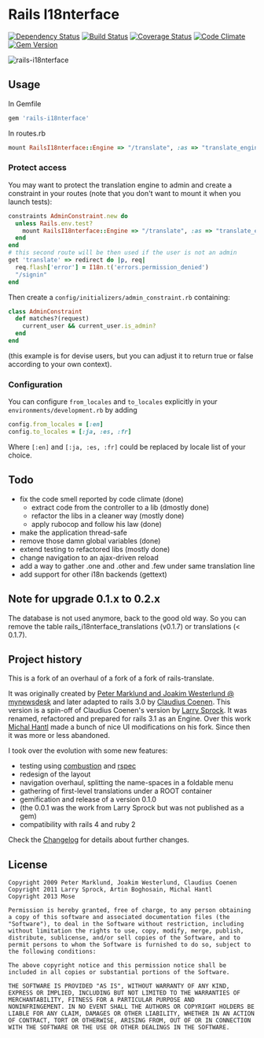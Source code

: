 # Rails I18nterface

[![Dependency Status](https://gemnasium.com/mose/rails-i18nterface.png)](https://gemnasium.com/mose/rails-i18nterface)
[![Build Status](https://secure.travis-ci.org/mose/rails-i18nterface.png?branch=master)](http://travis-ci.org/mose/rails-i18nterface)
[![Coverage Status](https://coveralls.io/repos/mose/rails-i18nterface/badge.png?branch=master)](https://coveralls.io/r/mose/rails-i18nterface)
[![Code Climate](https://codeclimate.com/github/mose/rails-i18nterface.png)](https://codeclimate.com/github/mose/rails-i18nterface)
[![Gem Version](https://badge.fury.io/rb/rails-i18nterface.png)](http://badge.fury.io/rb/rails-i18nterface)

![rails-i18nterface](http://mose.fr/rails-i18nterface.png)

## Usage

In Gemfile

```ruby
gem 'rails-i18nterface'
```
In routes.rb

```ruby
mount RailsI18nterface::Engine => "/translate", :as => "translate_engine"
```

### Protect access

You may want to protect the translation engine to admin and create a constraint
in your routes (note that you don't want to mount it when you launch tests):
```ruby
constraints AdminConstraint.new do
  unless Rails.env.test?
    mount RailsI18nterface::Engine => "/translate", :as => "translate_engine"
  end
end
# this second route will be then used if the user is not an admin
get 'translate' => redirect do |p, req|
  req.flash['error'] = I18n.t('errors.permission_denied')
  "/signin"
end
```

Then create a `config/initializers/admin_constraint.rb` containing:
```ruby
class AdminConstraint
  def matches?(request)
    current_user && current_user.is_admin?
  end
end
```
(this example is for devise users, but you can adjust it to return true or false
according to your own context).

### Configuration

You can configure `from_locales` and `to_locales` explicitly in your
`environments/development.rb` by adding
```ruby
config.from_locales = [:en]
config.to_locales = [:ja, :es, :fr]
```
Where `[:en]` and `[:ja, :es, :fr]` could be replaced by locale list of your choice.

## Todo

* fix the code smell reported by code climate (done)
  * extract code from the controller to a lib (dmostly done)
  * refactor the libs in a cleaner way (mostly done)
  * apply rubocop and follow his law (done)
* make the application thread-safe
* remove those damn global variables (done)
* extend testing to refactored libs (mostly done)
* change navigation to an ajax-driven reload
* add a way to gather .one and .other and .few under same translation line
* add support for other i18n backends (gettext)

## Note for upgrade 0.1.x to 0.2.x

The database is not used anymore, back to the good old way.
So you can remove the table rails_i18nterface_translations (v0.1.7)
or translations (< 0.1.7).

## Project history

This is a fork of an overhaul of a fork of a fork of rails-translate.

It was originally created by [Peter Marklund and Joakim Westerlund @ mynewsdesk](https://github.com/mynewsdesk/translate)
and later adapted to rails 3.0 by [Claudius Coenen](https://github.com/ccoenen/rails-translate).
This version is a spin-off of Claudius Coenen's version by [Larry Sprock](https://github.com/lardawge/rails-i18nterface).
It was renamed, refactored and prepared for rails 3.1 as an Engine. Over this work
[Michal Hantl](https://github.com/hakunin/rails-i18nterface) made a bunch of nice UI modifications
on his fork. Since then it was more or less abandoned.

I took over the evolution with some new features:

* testing using [combustion](https://github.com/pat/combustion) and [rspec](https://github.com/rspec/rspec)
* redesign of the layout
* navigation overhaul, splitting the name-spaces in a foldable menu
* gathering of first-level translations under a ROOT container
* gemification and release of a version 0.1.0
* (the 0.0.1 was the work from Larry Sprock but was not published as a gem)
* compatibility with rails 4 and ruby 2

Check the [Changelog](https://github.com/mose/rails-i18nterface/blob/master/changelog.md) for details about further changes.

## License

```
Copyright 2009 Peter Marklund, Joakim Westerlund, Claudius Coenen
Copyright 2011 Larry Sprock, Artin Boghosain, Michal Hantl
Copyright 2013 Mose

Permission is hereby granted, free of charge, to any person obtaining
a copy of this software and associated documentation files (the
"Software"), to deal in the Software without restriction, including
without limitation the rights to use, copy, modify, merge, publish,
distribute, sublicense, and/or sell copies of the Software, and to
permit persons to whom the Software is furnished to do so, subject to
the following conditions:

The above copyright notice and this permission notice shall be
included in all copies or substantial portions of the Software.

THE SOFTWARE IS PROVIDED "AS IS", WITHOUT WARRANTY OF ANY KIND,
EXPRESS OR IMPLIED, INCLUDING BUT NOT LIMITED TO THE WARRANTIES OF
MERCHANTABILITY, FITNESS FOR A PARTICULAR PURPOSE AND
NONINFRINGEMENT. IN NO EVENT SHALL THE AUTHORS OR COPYRIGHT HOLDERS BE
LIABLE FOR ANY CLAIM, DAMAGES OR OTHER LIABILITY, WHETHER IN AN ACTION
OF CONTRACT, TORT OR OTHERWISE, ARISING FROM, OUT OF OR IN CONNECTION
WITH THE SOFTWARE OR THE USE OR OTHER DEALINGS IN THE SOFTWARE.
```
